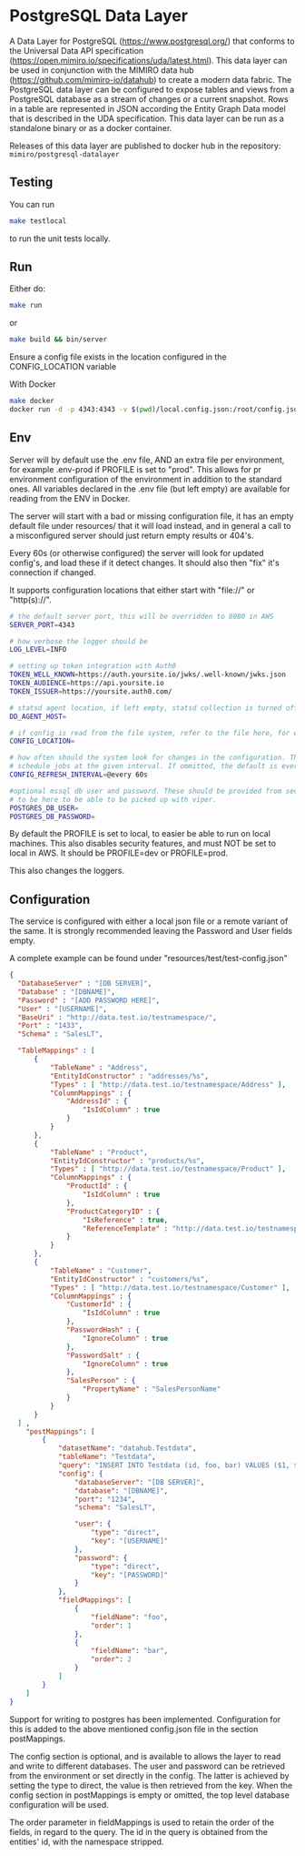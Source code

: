 # PostgreSQL Data Layer

A Data Layer for PostgreSQL (https://www.postgresql.org/) that conforms to the Universal Data API specification (https://open.mimiro.io/specifications/uda/latest.html). This data layer can be used in conjunction with the MIMIRO data hub (https://github.com/mimiro-io/datahub) to create a modern data fabric. The PostgreSQL data layer can be configured to expose tables and views from a PostgreSQL database as a stream of changes or a current snapshot. Rows in a table are represented in JSON according the Entity Graph Data model that is described in the UDA specification. This data layer can be run as a standalone binary or as a docker container.

Releases of this data layer are published to docker hub in the repository: `mimiro/postgresql-datalayer`

## Testing

You can run
```bash
make testlocal
```
to run the unit tests locally.

## Run

Either do:
```bash
make run
```
or
```bash
make build && bin/server
```

Ensure a config file exists in the location configured in the CONFIG_LOCATION
variable

With Docker

```bash
make docker
docker run -d -p 4343:4343 -v $(pwd)/local.config.json:/root/config.json -e PROFILE=dev -e CONFIG_LOCATION=file://config.json postgresql-datalayer
```

## Env

Server will by default use the .env file, AND an extra file per environment,
for example .env-prod if PROFILE is set to "prod". This allows for pr environment
configuration of the environment in addition to the standard ones. All variables
declared in the .env file (but left empty) are available for reading from the ENV
in Docker.

The server will start with a bad or missing configuration file, it has an empty
default file under resources/ that it will load instead, and in general a call
to a misconfigured server should just return empty results or 404's.

Every 60s (or otherwise configured) the server will look for updated config's, and
load these if it detect changes. It should also then "fix" it's connection if changed.

It supports configuration locations that either start with "file://" or "http(s)://".

```bash
# the default server port, this will be overridden to 8080 in AWS
SERVER_PORT=4343

# how verbose the logger should be
LOG_LEVEL=INFO

# setting up token integration with Auth0
TOKEN_WELL_KNOWN=https://auth.yoursite.io/jwks/.well-known/jwks.json
TOKEN_AUDIENCE=https://api.yoursite.io
TOKEN_ISSUER=https://yoursite.auth0.com/

# statsd agent location, if left empty, statsd collection is turned off
DD_AGENT_HOST=

# if config is read from the file system, refer to the file here, for example "file://.config.json"
CONFIG_LOCATION=

# how often should the system look for changes in the configuration. This uses the cron system to
# schedule jobs at the given interval. If ommitted, the default is every 60s.
CONFIG_REFRESH_INTERVAL=@every 60s

#optional mssql db user and password. These should be provided from secrets injection, but they need
# to be here to be able to be picked up with viper.
POSTGRES_DB_USER=
POSTGRES_DB_PASSWORD=

```
By default the PROFILE is set to local, to easier be able to run on local machines. This also disables
security features, and must NOT be set to local in AWS. It should be PROFILE=dev or PROFILE=prod.

This also changes the loggers.

## Configuration

The service is configured with either a local json file or a remote variant of the same.
It is strongly recommended leaving the Password and User fields empty.

A complete example can be found under "resources/test/test-config.json"

```json
{
  "DatabaseServer" : "[DB SERVER]",
  "Database" : "[DBNAME]",
  "Password" : "[ADD PASSWORD HERE]",
  "User" : "[USERNAME]",
  "BaseUri" : "http://data.test.io/testnamespace/",
  "Port" : "1433",
  "Schema" : "SalesLT",

  "TableMappings" : [
      {
          "TableName" : "Address",
          "EntityIdConstructor" : "addresses/%s",
          "Types" : [ "http://data.test.io/testnamespace/Address" ],
          "ColumnMappings" : {
              "AddressId" : {
                  "IsIdColumn" : true
              }
          }
      },
      {
          "TableName" : "Product",
          "EntityIdConstructor" : "products/%s",
          "Types" : [ "http://data.test.io/testnamespace/Product" ],
          "ColumnMappings" : {
              "ProductId" : {
                  "IsIdColumn" : true
              },
              "ProductCategoryID" : {
                  "IsReference" : true,
                  "ReferenceTemplate" : "http://data.test.io/testnamespace/categories/%s"
              }
          }
      },
      {
          "TableName" : "Customer",
          "EntityIdConstructor" : "customers/%s",
          "Types" : [ "http://data.test.io/testnamespace/Customer" ],
          "ColumnMappings" : {
              "CustomerId" : {
                  "IsIdColumn" : true
              },
              "PasswordHash" : {
                  "IgnoreColumn" : true
              },
              "PasswordSalt" : {
                  "IgnoreColumn" : true
              },
              "SalesPerson" : {
                  "PropertyName" : "SalesPersonName"
              }
          }
      }
  ] ,
    "postMappings": [
        {
            "datasetName": "datahub.Testdata",
            "tableName": "Testdata",
            "query": "INSERT INTO Testdata (id, foo, bar) VALUES ($1, $2, $3) ON CONFLICT (id) DO UPDATE SET foo=$2, bar=$3;",
            "config": {
                "databaseServer": "[DB SERVER]",
                "database": "[DBNAME]",
                "port": "1234",
                "schema": "SalesLT",

                "user": {
                    "type": "direct",
                    "key": "[USERNAME]"
                },
                "password": {
                    "type": "direct",
                    "key": "[PASSWORD]"
                }
            },
            "fieldMappings": [
                {
                    "fieldName": "foo",
                    "order": 1
                },
                {
                    "fieldName": "bar",
                    "order": 2
                }
            ]
        }
    ]
}
```

Support for writing to postgres has been implemented.
Configuration for this is added to the above mentioned config.json file in the section postMappings.

The config section is optional, and is available to allows the layer to read and write to different databases.
The user and password can be retrieved from the environment or set directly in the config.
The latter is achieved by setting the type to direct, the value is then retrieved from the key.
When the config section in postMappings is empty or omitted, the top level database configuration will be used.

The order parameter in fieldMappings is used to retain the order of the fields, in regard to the query.
The id in the query is obtained from the entities' id, with the namespace stripped.

